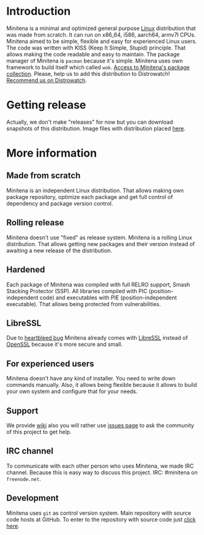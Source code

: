 # Introduction
Minitena is a minimal and optimized general purpose [Linux](https://www.kernel.org/) distribution that was made from scratch. It can run on x86_64, i586, aarch64, armv7l CPUs. Minitena aimed to be simple, flexible and easy for experienced Linux users. The code was written with KISS (Keep It Simple, Stupid) principle. That allows making the code readable and easy to maintain. The package manager of Minitena is `pacman` because it's simple. Minitena uses own framework to build itself which called ```wok```. [Access to Minitena's package collection](https://github.com/minitena/source/tree/master/packages). Please, help us to add this distribution to Distrowatch! [Recommend us on Distrowatch](https://distrowatch.com/dwres.php?waitingdistro=492&resource=links#new).

# Getting release
Actually, we don't make "releases" for now but you can download snapshots of this distribution. Image files with distribution placed [here](https://drive.google.com/drive/folders/17zdceh-52TVSXpH87ZZvUNV-u-mSq34a?usp=sharing).

# More information
## Made from scratch
Minitena is an independent Linux distribution. That allows making own package repository, optimize each package and get full control of dependency and package version control.

## Rolling release
Minitena doesn't use "fixed" as release system. Minitena is a rolling Linux distribution. That allows getting new packages and their version instead of awaiting a new release of the distribution.

## Hardened
Each package of Minitena was compiled with full RELRO support, Smash Stacking Protector (SSP). All libraries compiled with PIC (position-independent code) and executables with PIE (position-independent executable). That allows being protected from vulnerabilities.

## LibreSSL
Due to [heartbleed bug](https://en.wikipedia.org/wiki/Heartbleed) Minitena already comes with [LibreSSL](https://www.libressl.org/) instead of [OpenSSL](https://www.openssl.org/) because it's more secure and small.

## For experienced users
Minitena doesn't have any kind of installer. You need to write down commands manually. Also, it allows being flexible because it allows to build your own system and configure that for your needs.

## Support
We provide [wiki](https://github.com/minitena/source/wiki) also you will rather use [issues page](https://github.com/minitena/source/issues) to ask the community of this project to get help.

## IRC channel
To communicate with each other person who uses Minitena, we made IRC channel. Because this is easy way to discuss this project. IRC: #minitena on ```freenode.net```.

## Development
Minitena uses `git` as control version system. Main repository with source code hosts at GitHub. To enter to the repository with source code just [click here](https://github.com/minitena/source).
